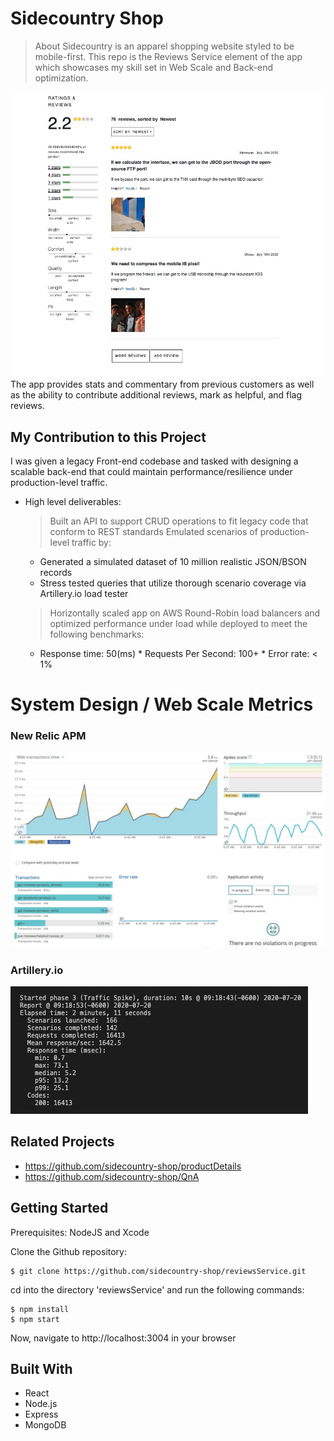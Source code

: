 # Sidecountry Shop
> About
Sidecountry is an apparel shopping website styled to be mobile-first. This repo is the Reviews Service element of the app which showcases my skill set in Web Scale and Back-end optimization.

![Intro Image](public/media/current-progress.png)
The app provides stats and commentary from previous customers as well as the ability to contribute additional reviews, mark as helpful, and flag reviews.

## My Contribution to this Project
I was given a legacy Front-end codebase and tasked with designing a scalable back-end that could maintain performance/resilience under production-level traffic.
  - High level deliverables:
    > Built an API to support CRUD operations to fit legacy code that conform to REST standards
    > Emulated scenarios of production-level traffic by:
      * Generated a simulated dataset of 10 million realistic JSON/BSON records
      * Stress tested queries that utilize thorough scenario coverage via Artillery.io load tester
    > Horizontally scaled app on AWS Round-Robin load balancers and optimized performance under load while deployed to meet the following benchmarks:
      * Response time: 50(ms)   * Requests Per Second: 100+   * Error rate: < 1%

# System Design / Web Scale Metrics

### New Relic APM
![Intro Image](public/media/newRelic.jpg)

### Artillery.io
![Intro Image](public/media/artilleryio.jpg)


## Related Projects
- https://github.com/sidecountry-shop/productDetails
- https://github.com/sidecountry-shop/QnA

## Getting Started
Prerequisites: NodeJS and Xcode

Clone the Github repository:
```
$ git clone https://github.com/sidecountry-shop/reviewsService.git
```

cd into the directory 'reviewsService' and run the following commands:

```
$ npm install
$ npm start
```
Now, navigate to http://localhost:3004 in your browser


## Built With
* React
* Node.js
* Express
* MongoDB
